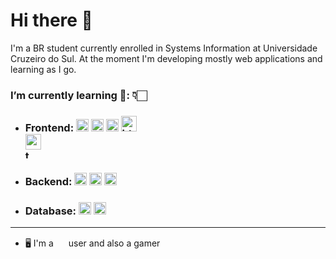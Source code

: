 # Hi there 👋

I'm a BR student currently enrolled in Systems Information at Universidade Cruzeiro do Sul. At the moment I'm developing mostly web applications and learning as I go.

### I’m currently learning 🔎: 👇🏻

- ### Frontend: <a href="https://tc39.es/ecma262/#sec-intro"><img src="https://raw.githubusercontent.com/get-icon/geticon/master/icons/javascript.svg" alt="javascript" style="height:20px;" /></a> <a href="https://www.npmjs.com/"><img src="https://raw.githubusercontent.com/get-icon/geticon/master/icons/npm.svg" alt="npm" style="height:20px;"/></a> <a href="https://pugjs.org/api/getting-started.html"><img src="https://raw.githubusercontent.com/get-icon/geticon/master/icons/pug.svg" alt="pug" style="height:20px;"/></a> <a href="https://developer.mozilla.org/en-US/docs/Web/HTML"><img src="https://raw.githubusercontent.com/get-icon/geticon/master/icons/html-5.svg" alt="html" style="height:25px;"/></a> <a href="https://developer.mozilla.org/en-US/docs/Web/CSS"><img src="https://raw.githubusercontent.com/get-icon/geticon/master/icons/css-3.svg" alt="css3" style="height:25px; display:flex; align-items: center;"/></a> <a href="https://tailwindcss.com/"><img src="https://raw.githubusercontent.com/get-icon/geticon/master/icons/tailwindcss-icon.svg" alt="tailwind" style="height:14px; display:flex;  align-items: center;"/></a>  

- ### Backend: <a href="https://www.php.net/docs.php/"><img src="https://raw.githubusercontent.com/get-icon/geticon/master/icons/php.svg" alt="node" style="height: 20px;"/></a> <a href="https://nodejs.org/docs/latest/api/"><img src="https://raw.githubusercontent.com/get-icon/geticon/master/icons/nodejs-icon.svg" alt="node" style="height: 20px;"/></a> <a href="https://expressjs.com/"><img src="https://w7.pngwing.com/pngs/846/87/png-transparent-mean-solution-stack-express-js-node-js-javascript-github-text-trademark-logo-thumbnail.png" alt="expressjs" style="height:20px;"/></a>

- ### Database: <a href="https://dev.mysql.com/doc/"><img src="https://raw.githubusercontent.com/get-icon/geticon/master/icons/mysql.svg" alt="mysql" style="height:20px;"/></a> <a href="https://www.postgresql.org/docs/current/"><img src="https://raw.githubusercontent.com/get-icon/geticon/master/icons/postgresql.svg" alt="mysql" style="height:20px;"/></a>
---

- 🖥 I'm a <a href="https://code.visualstudio.com/download"><img src="https://raw.githubusercontent.com/get-icon/geticon/master/icons/visual-studio-code.svg" style="height:16px;"/></a> user and also a gamer <a href="https://steamcommunity.com/id/madvillain___/"><img src="https://raw.githubusercontent.com/get-icon/geticon/master/icons/steam.svg" style="height:16px;"/></a>

